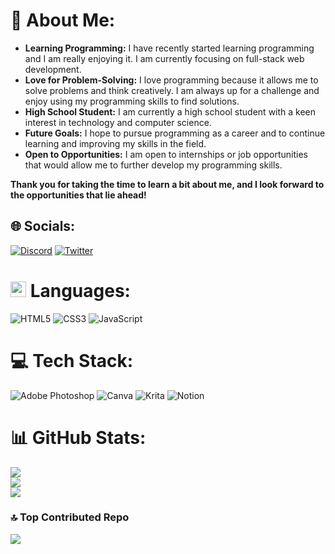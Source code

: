# 💫 About Me:
- <b>Learning Programming:</b> I have recently started learning programming and I am really enjoying it. I am currently focusing on full-stack web development.
- <b>Love for Problem-Solving:</b> I love programming because it allows me to solve problems and think creatively. I am always up for a challenge and enjoy using my programming skills to find solutions.
- <b>High School Student:</b> I am currently a high school student with a keen interest in technology and computer science.
- <b>Future Goals:</b> I hope to pursue programming as a career and to continue learning and improving my skills in the field.
- <b>Open to Opportunities:</b> I am open to internships or job opportunities that would allow me to further develop my programming skills.
 
 <b>Thank you for taking the time to learn a bit about me, and I look forward to the opportunities that lie ahead!</b>


## 🌐 Socials:
[![Discord](https://img.shields.io/badge/Discord-%237289DA.svg?logo=discord&logoColor=white)](https://discord.gg/giroldo#7743) [![Twitter](https://img.shields.io/badge/Twitter-%231DA1F2.svg?logo=Twitter&logoColor=white)](https://twitter.com/pedrogiroldo) 

# <img src="https://media2.giphy.com/media/QssGEmpkyEOhBCb7e1/giphy.gif?cid=ecf05e47a0n3gi1bfqntqmob8g9aid1oyj2wr3ds3mg700bl&rid=giphy.gif" width ="25"> Languages:
![HTML5](https://img.shields.io/badge/html5-%23E34F26.svg?style=for-the-badge&logo=html5&logoColor=white) ![CSS3](https://img.shields.io/badge/css3-%231572B6.svg?style=for-the-badge&logo=css3&logoColor=white) ![JavaScript](https://img.shields.io/badge/javascript-%23323330.svg?style=for-the-badge&logo=javascript&logoColor=%23F7DF1E)

# 💻 Tech Stack:
![Adobe Photoshop](https://img.shields.io/badge/adobephotoshop-%2331A8FF.svg?style=for-the-badge&logo=adobephotoshop&logoColor=white) ![Canva](https://img.shields.io/badge/Canva-%2300C4CC.svg?style=for-the-badge&logo=Canva&logoColor=white) ![Krita](https://img.shields.io/badge/Krita-203759?style=for-the-badge&logo=krita&logoColor=EEF37B) ![Notion](https://img.shields.io/badge/Notion-%23000000.svg?style=for-the-badge&logo=notion&logoColor=white)
# 📊 GitHub Stats:
![](https://github-readme-stats.vercel.app/api?username=pedrogiroldo&theme=dark&hide_border=false&include_all_commits=true&count_private=true)<br/>
![](https://github-readme-streak-stats.herokuapp.com/?user=pedrogiroldo&theme=dark&hide_border=false)<br/>
![](https://github-readme-stats.vercel.app/api/top-langs/?username=pedrogiroldo&theme=dark&hide_border=false&include_all_commits=true&count_private=true&layout=compact)

### 🔝 Top Contributed Repo
![](https://github-contributor-stats.vercel.app/api?username=pedrogiroldo&limit=5&theme=dark&combine_all_yearly_contributions=true)

<!-- Proudly created with GPRM ( https://gprm.itsvg.in ) -->
